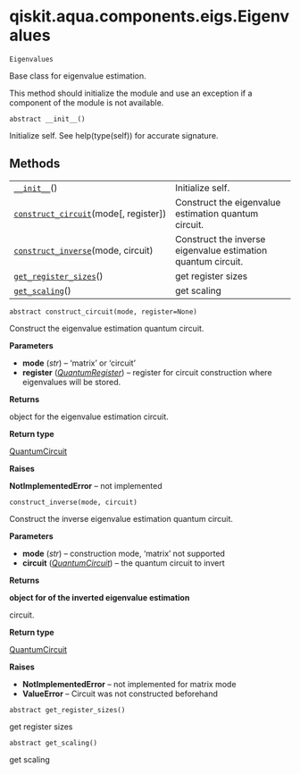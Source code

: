 # qiskit.aqua.components.eigs.Eigenvalues

<span id="undefined" />

`Eigenvalues`

Base class for eigenvalue estimation.

This method should initialize the module and use an exception if a component of the module is not available.

<span id="undefined" />

`abstract __init__()`

Initialize self. See help(type(self)) for accurate signature.

## Methods

|                                                                                                                                                                  |                                                              |
| ---------------------------------------------------------------------------------------------------------------------------------------------------------------- | ------------------------------------------------------------ |
| [`__init__`](#qiskit.aqua.components.eigs.Eigenvalues.__init__ "qiskit.aqua.components.eigs.Eigenvalues.__init__")()                                             | Initialize self.                                             |
| [`construct_circuit`](#qiskit.aqua.components.eigs.Eigenvalues.construct_circuit "qiskit.aqua.components.eigs.Eigenvalues.construct_circuit")(mode\[, register]) | Construct the eigenvalue estimation quantum circuit.         |
| [`construct_inverse`](#qiskit.aqua.components.eigs.Eigenvalues.construct_inverse "qiskit.aqua.components.eigs.Eigenvalues.construct_inverse")(mode, circuit)     | Construct the inverse eigenvalue estimation quantum circuit. |
| [`get_register_sizes`](#qiskit.aqua.components.eigs.Eigenvalues.get_register_sizes "qiskit.aqua.components.eigs.Eigenvalues.get_register_sizes")()               | get register sizes                                           |
| [`get_scaling`](#qiskit.aqua.components.eigs.Eigenvalues.get_scaling "qiskit.aqua.components.eigs.Eigenvalues.get_scaling")()                                    | get scaling                                                  |

<span id="undefined" />

`abstract construct_circuit(mode, register=None)`

Construct the eigenvalue estimation quantum circuit.

**Parameters**

*   **mode** (*str*) – ‘matrix’ or ‘circuit’
*   **register** ([*QuantumRegister*](qiskit.circuit.QuantumRegister#qiskit.circuit.QuantumRegister "qiskit.circuit.QuantumRegister")) – register for circuit construction where eigenvalues will be stored.

**Returns**

object for the eigenvalue estimation circuit.

**Return type**

[QuantumCircuit](qiskit.circuit.QuantumCircuit#qiskit.circuit.QuantumCircuit "qiskit.circuit.QuantumCircuit")

**Raises**

**NotImplementedError** – not implemented

<span id="undefined" />

`construct_inverse(mode, circuit)`

Construct the inverse eigenvalue estimation quantum circuit.

**Parameters**

*   **mode** (*str*) – construction mode, ‘matrix’ not supported
*   **circuit** ([*QuantumCircuit*](qiskit.circuit.QuantumCircuit#qiskit.circuit.QuantumCircuit "qiskit.circuit.QuantumCircuit")) – the quantum circuit to invert

**Returns**

**object for of the inverted eigenvalue estimation**

circuit.

**Return type**

[QuantumCircuit](qiskit.circuit.QuantumCircuit#qiskit.circuit.QuantumCircuit "qiskit.circuit.QuantumCircuit")

**Raises**

*   **NotImplementedError** – not implemented for matrix mode
*   **ValueError** – Circuit was not constructed beforehand

<span id="undefined" />

`abstract get_register_sizes()`

get register sizes

<span id="undefined" />

`abstract get_scaling()`

get scaling
